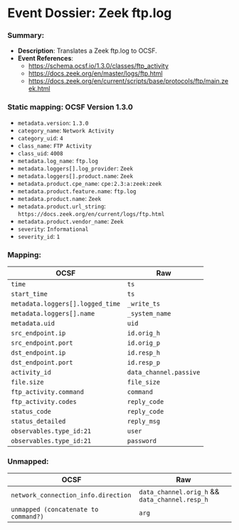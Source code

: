 # Event Dossier: Zeek ftp.log
### Summary:
- **Description**: Translates a Zeek ftp.log to OCSF. 
- **Event References**:
  - https://schema.ocsf.io/1.3.0/classes/ftp_activity
  - https://docs.zeek.org/en/master/logs/ftp.html
  - https://docs.zeek.org/en/current/scripts/base/protocols/ftp/main.zeek.html
    
 ### Static mapping: OCSF Version 1.3.0
 - `metadata.version`: `1.3.0`
 - `category_name`: `Network Activity`
 - `category_uid`: `4`
 - `class_name`: `FTP Activity`
 - `class_uid`: `4008`
 - `metadata.log_name`: `ftp.log`
 - `metadata.loggers[].log_provider`: `Zeek`
 - `metadata.loggers[].product.name`: `Zeek`
 - `metadata.product.cpe_name`: `cpe:2.3:a:zeek:zeek`
 - `metadata.product.feature.name`: `ftp.log`
 - `metadata.product.name`: `Zeek`
 - `metadata.product.url_string`: `https://docs.zeek.org/en/current/logs/ftp.html`
 - `metadata.product.vendor_name`: `Zeek`
 - `severity`: `Informational`
 - `severity_id`: `1`

 ### Mapping:

| OCSF                          | Raw             |
| ----------------------------- | --------------- |
|`time`                         |`ts`             |
|`start_time`                   |`ts`             |
|`metadata.loggers[].logged_time`|`_write_ts`     |
|`metadata.loggers[].name`      |`_system_name`   |
|`metadata.uid`                 |`uid`            |
|`src_endpoint.ip`              |`id.orig_h`      |
|`src_endpoint.port`            |`id.orig_p`      |
|`dst_endpoint.ip`              |`id.resp_h`      |
|`dst_endpoint.port`            |`id.resp_p`      |
|`activity_id`                  |`data_channel.passive`|
|`file.size`                    |`file_size`      |
|`ftp_activity.command`         |`command`        |
|`ftp_activity.codes`           |`reply_code`     |
|`status_code`                  |`reply_code`     |
|`status_detailed`              |`reply_msg`      |
|`observables.type_id:21`       |`user`           |
|`observables.type_id:21`       |`password`       |

 ### Unmapped:
| OCSF                          | Raw             |
| ----------------------------- | --------------- |
|`network_connection_info.direction`  |`data_channel.orig_h` && `data_channel.resp_h`|
|`unmapped (concatenate to command?)` |`arg`|
